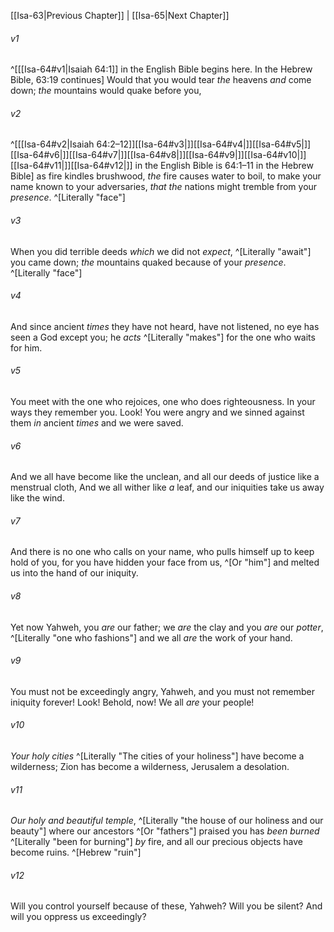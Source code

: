 ﻿---
aliases:
  - Isaiah 64
---

[[Isa-63|Previous Chapter]] | [[Isa-65|Next Chapter]]

###### v1
 ^[[[Isa-64#v1|Isaiah 64:1]] in the English Bible begins here. In the Hebrew Bible, 63:19 continues] Would that you would tear _the_ heavens _and_ come down;
_the_ mountains would quake before you,

###### v2
 ^[[[Isa-64#v2|Isaiah 64:2–12]][[Isa-64#v3|]][[Isa-64#v4|]][[Isa-64#v5|]][[Isa-64#v6|]][[Isa-64#v7|]][[Isa-64#v8|]][[Isa-64#v9|]][[Isa-64#v10|]][[Isa-64#v11|]][[Isa-64#v12|]] in the English Bible is 64:1–11 in the Hebrew Bible] as fire kindles brushwood,
_the_ fire causes water to boil,
to make your name known to your adversaries,
_that the_ nations might tremble from your _presence_. ^[Literally "face"]

###### v3
When you did terrible deeds _which_ we did not _expect_, ^[Literally "await"] you came down;
_the_ mountains quaked because of your _presence_. ^[Literally "face"]

###### v4
And since ancient _times_ they have not heard,
have not listened,
no eye has seen a God except you;
he _acts_ ^[Literally "makes"] for the one who waits for him.

###### v5
You meet with the one who rejoices,
one who does righteousness.
In your ways they remember you.
Look! You were angry and we sinned against them _in_ ancient _times_ and we were saved.

###### v6
And we all have become like the unclean,
and all our deeds of justice like a menstrual cloth,
And we all wither like _a_ leaf,
and our iniquities take us away like the wind.

###### v7
And there is no one who calls on your name,
who pulls himself up to keep hold of you,
for you have hidden your face from us, ^[Or "him"]
and melted us into the hand of our iniquity.

###### v8
Yet now Yahweh, you _are_ our father;
we _are_ the clay and you _are_ our _potter_, ^[Literally "one who fashions"]
and we all _are_ the work of your hand.

###### v9
You must not be exceedingly angry, Yahweh,
and you must not remember iniquity forever!
Look! Behold, now! We all _are_ your people!

###### v10
_Your holy cities_ ^[Literally "The cities of your holiness"] have become a wilderness;
Zion has become a wilderness, Jerusalem a desolation.

###### v11
_Our holy and beautiful temple_, ^[Literally "the house of our holiness and our beauty"] where our ancestors ^[Or "fathers"] praised you has _been burned_ ^[Literally "been for burning"] _by_ fire,
and all our precious objects have become ruins. ^[Hebrew "ruin"]

###### v12
Will you control yourself because of these, Yahweh?
Will you be silent?
And will you oppress us exceedingly?
